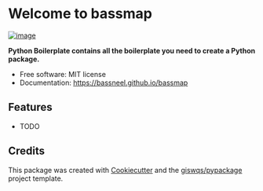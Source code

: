 # Welcome to bassmap


[![image](https://img.shields.io/pypi/v/bassmap.svg)](https://pypi.python.org/pypi/bassmap)


**Python Boilerplate contains all the boilerplate you need to create a Python package.**


-   Free software: MIT license
-   Documentation: <https://bassneel.github.io/bassmap>
    

## Features

-   TODO

## Credits

This package was created with [Cookiecutter](https://github.com/cookiecutter/cookiecutter) and the [giswqs/pypackage](https://github.com/giswqs/pypackage) project template.
